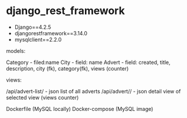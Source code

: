 # django_rest_framework

- Django==4.2.5
- djangorestframework==3.14.0
- mysqlclient==2.2.0

models:

Category - filed:name
City - field: name
Advert - field: created, title, description, city (fk), category(fk), views (counter)

views:

/api/advert-list/ - json list of all adverts
/api/advert/<advert-pk>/ - json detail view of selected view (views counter)


Dockerfile (MySQL locally)
Docker-compose (MySQL image)
